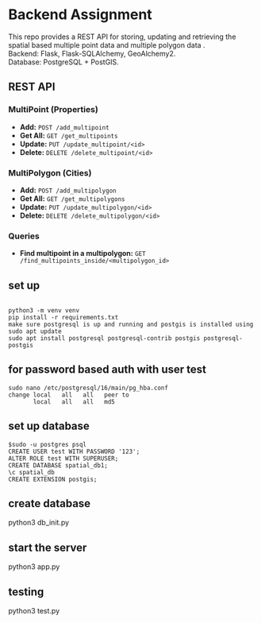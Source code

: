 # Backend Assignment
This repo provides a REST API for storing, updating and retrieving the spatial 
based multiple point data and multiple polygon data .  
Backend: Flask, Flask-SQLAlchemy, GeoAlchemy2.  
Database: PostgreSQL + PostGIS.  

## REST API 

### MultiPoint (Properties)  
- **Add:** `POST /add_multipoint`  
- **Get All:** `GET /get_multipoints`  
- **Update:** `PUT /update_multipoint/<id>`  
- **Delete:** `DELETE /delete_multipoint/<id>`  

### MultiPolygon (Cities)  
- **Add:** `POST /add_multipolygon`  
- **Get All:** `GET /get_multipolygons`  
- **Update:** `PUT /update_multipolygon/<id>`  
- **Delete:** `DELETE /delete_multipolygon/<id>`  

### Queries  
- **Find multipoint in a multipolygon:** `GET /find_multipoints_inside/<multipolygon_id>`


## set up
```

python3 -m venv venv
pip install -r requirements.txt
make sure postgresql is up and running and postgis is installed using
sudo apt update
sudo apt install postgresql postgresql-contrib postgis postgresql-postgis

```

## for password based auth with user test
```
sudo nano /etc/postgresql/16/main/pg_hba.conf
change local   all   all   peer to 
       local   all   all   md5
```

## set up database
```
$sudo -u postgres psql
CREATE USER test WITH PASSWORD '123';
ALTER ROLE test WITH SUPERUSER;
CREATE DATABASE spatial_db1;
\c spatial_db
CREATE EXTENSION postgis;
```


## create database
python3 db_init.py

## start the server
python3 app.py

## testing 
python3 test.py
